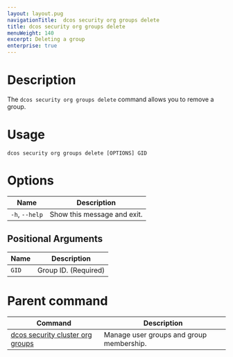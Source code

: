```yaml
---
layout: layout.pug
navigationTitle:  dcos security org groups delete
title: dcos security org groups delete
menuWeight: 140
excerpt: Deleting a group
enterprise: true
---
```

# Description

The `dcos security org groups delete` command allows you to remove a group.

# Usage

```
dcos security org groups delete [OPTIONS] GID
```

# Options

| Name |  Description |
|---------|-------------|
|  `-h`, `--help` |  Show this message and exit.|

## Positional Arguments

| Name |  Description |
|---------|-------------|
| `GID` | Group ID. (Required)|

# Parent command

| Command | Description |
|---------|-------------|
| [dcos security cluster org groups](/1.12/cli/command-reference/dcos-security/dcos-security-org/dcos-security-org-groups/) |  Manage user groups and group membership. |